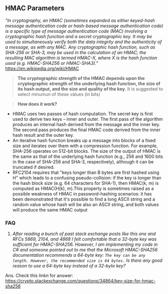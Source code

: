 

## HMAC Parameters

_"In cryptography, an HMAC (sometimes expanded as either keyed-hash message authentication code or hash-based message authentication code) is a specific type of message authentication code (MAC) involving a cryptographic hash function and a secret cryptographic key. It may be used to simultaneously verify both the data integrity and the authenticity of a message, as with any MAC. Any cryptographic hash function, such as SHA-256 or SHA-3, may be used in the calculation of an HMAC; the resulting MAC algorithm is termed HMAC-X, where X is the hash function used (e.g. HMAC-SHA256 or HMAC-SHA3)."_ https://en.wikipedia.org/wiki/HMAC

>**The cryptographic strength of the HMAC depends upon the cryptographic strength of the underlying hash function, the size of its hash output, and the size and quality of the key.** It is suggested to select minumun of these values (in bits)

>**How does it work?**
- HMAC uses two passes of hash computation. The secret key is first used to derive two keys – inner and outer. The first pass of the algorithm produces an internal hash derived from the message and the inner key. The second pass produces the final HMAC code derived from the inner hash result and the outer key.
- An iterative hash function breaks up a message into blocks of a fixed size and iterates over them with a compression function. For example, SHA-256 operates on 512-bit blocks. The size of the output of HMAC is the same as that of the underlying hash function (e.g., 256 and 1600 bits in the case of SHA-256 and SHA-3, respectively), although it can be truncated if desired.
- RFC2104 requires that "keys longer than B bytes are first hashed using H" which leads to a confusing pseudo-collision: if the key is longer than the hash block size (e.g. 64 characters for SHA-1), then HMAC(k, m) is computed as HMAC(H(k), m).This property is sometimes raised as a possible weakness of HMAC in password-hashing scenarios: it has been demonstrated that it's possible to find a long ASCII string and a random value whose hash will be also an ASCII string, and both values will produce the same HMAC output

### FAQ

1. _After reading a bunch of past stack exchange posts like this one and RFCs 5869, 2104, and 4868 I felt comfortable that a 32-byte key was sufficient for HMAC-SHA256. However, I am implementing my code in C# and someone pointed out to me that the Microsoft HMAC-SHA256 documentation recommends a 64-byte key: ``The key can be any length. However, the recommended size is 64 bytes.``
Is there any good reason to use a 64-byte key instead of a 32-byte key?_

Ans. Check this linkn for answer: https://crypto.stackexchange.com/questions/34864/key-size-for-hmac-sha256




